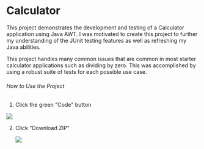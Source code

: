 # Calculator

This project demonstrates the development and testing of a Calculator application using Java AWT. I was motivated to create this project to further my understanding of the JUnit testing features as well as refreshing my Java abilities.

This project handles many common issues that are common in most starter calculator applications such as dividing by zero. This was accomplished by using a robust suite of tests for each possible use case.

###### How to Use the Project

1. Click the green "Code" button 

![](https://i.imgur.com/LzFXGZQ.png)

2. Click "Download ZIP"

   ![](https://i.imgur.com/afNnIco.png)